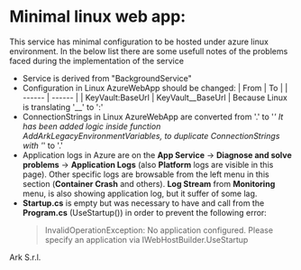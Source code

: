 # Minimal linux web app:

This service has minimal configuration to be hosted under azure linux environment.
In the below list there are some usefull notes of the problems faced during the implementation of the service
- Service is derived from "BackgroundService"
- Configuration in Linux AzureWebApp should be changed:
  | From | To |
  | ------ | ------ |
  | KeyVault:BaseUrl | KeyVault__BaseUrl |
	Because Linux is translating '__' to ':'
- ConnectionStrings in Linux AzureWebApp are converted from '.' to '_'
	It has been added logic inside function AddArkLegacyEnvironmentVariables, to duplicate ConnectionStrings with '_' to '.'
- Application logs in Azure are on the **App Service** -> **Diagnose and solve problems** -> **Application Logs** (also **Platform** logs are visible in this page).
  Other specific logs are browsable from the left menu in this section (**Container Crash** and others).
  **Log Stream** from **Monitoring** menu, is also showing application log, but it suffer of some lag. 
- **Startup.cs** is empty but was necessary to have and call from the **Program.cs** (UseStartup<Startup>()) in order to prevent the following error:
  >InvalidOperationException: No application configured. Please specify an application via IWebHostBuilder.UseStartup

Ark S.r.l.